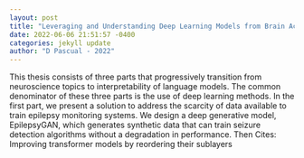 ```yaml
--- 
layout: post 
title: "Leveraging and Understanding Deep Learning Models from Brain Activity to Language Processing" 
date: 2022-06-06 21:51:57 -0400 
categories: jekyll update 
author: "D Pascual - 2022" 
--- 
```

This thesis consists of three parts that progressively transition from neuroscience topics to interpretability of language models. The common denominator of these three parts is the use of deep learning methods. In the first part, we present a solution to address the scarcity of data available to train epilepsy monitoring systems. We design a deep generative model, EpilepsyGAN, which generates synthetic data that can train seizure detection algorithms without a degradation in performance. Then Cites: Improving transformer models by reordering their sublayers